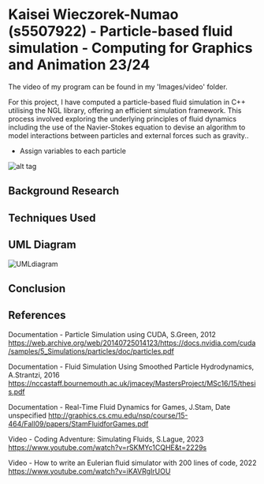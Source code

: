 # Kaisei Wieczorek-Numao (s5507922) - Particle-based fluid simulation - Computing for Graphics and Animation 23/24

The video of my program can be found in my 'Images/video' folder.

For this project, I have computed a particle-based fluid simulation in C++ utilising the NGL library, offering an efficient simulation framework. This process involved exploring the underlying principles of fluid dynamics including the use of the Navier-Stokes equation to devise an algorithm to model interactions between particles and external forces such as gravity..

* Assign variables to each particle

![alt tag](http://nccastaff.bournemouth.ac.uk/jmacey/GraphicsLib/Demos/BlankNGL.png)

## Background Research

## Techniques Used

## UML Diagram

![UMLdiagram](https://github.com/NCCA/cfgaa24programingassignment-KaiseiWN10/assets/160144511/3d1b7fa3-899d-42d7-9640-f9700ea25877)

## Conclusion

## References

Documentation - Particle Simulation using CUDA, S.Green, 2012
https://web.archive.org/web/20140725014123/https://docs.nvidia.com/cuda/samples/5_Simulations/particles/doc/particles.pdf

Documentation - Fluid Simulation Using Smoothed Particle Hydrodynamics, A.Strantzi, 2016
https://nccastaff.bournemouth.ac.uk/jmacey/MastersProject/MSc16/15/thesis.pdf

Documentation - Real-Time Fluid Dynamics for Games, J.Stam, Date unspecified 
http://graphics.cs.cmu.edu/nsp/course/15-464/Fall09/papers/StamFluidforGames.pdf

Video - Coding Adventure: Simulating Fluids, S.Lague, 2023
https://www.youtube.com/watch?v=rSKMYc1CQHE&t=2229s

Video - How to write an Eulerian fluid simulator with 200 lines of code, 2022
https://www.youtube.com/watch?v=iKAVRgIrUOU
